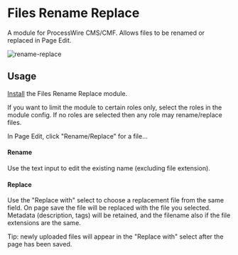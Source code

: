 # Files Rename Replace

A module for ProcessWire CMS/CMF. Allows files to be renamed or replaced in Page Edit.

![rename-replace](https://user-images.githubusercontent.com/1538852/38732240-9b85be62-3f71-11e8-811f-4dd58ee9b5a3.gif)

## Usage

[Install](http://modules.processwire.com/install-uninstall/) the Files Rename Replace module.

If you want to limit the module to certain roles only, select the roles in the module config. If no roles are selected then any role may rename/replace files.

In Page Edit, click "Rename/Replace" for a file...

#### Rename

Use the text input to edit the existing name (excluding file extension).

#### Replace

Use the "Replace with" select to choose a replacement file from the same field. On page save the file will be replaced with the file you selected. Metadata (description, tags) will be retained, and the filename also if the file extensions are the same.

Tip: newly uploaded files will appear in the "Replace with" select after the page has been saved.